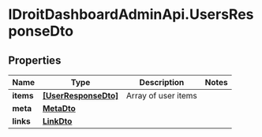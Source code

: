 # IDroitDashboardAdminApi.UsersResponseDto

## Properties
Name | Type | Description | Notes
------------ | ------------- | ------------- | -------------
**items** | [**[UserResponseDto]**](UserResponseDto.md) | Array of user items | 
**meta** | [**MetaDto**](MetaDto.md) |  | 
**links** | [**LinkDto**](LinkDto.md) |  | 
